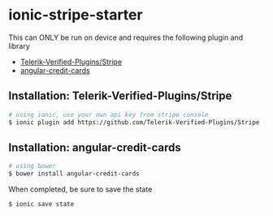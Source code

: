 ionic-stripe-starter
=====
This can ONLY be run on device and requires the following plugin and library 
* [Telerik-Verified-Plugins/Stripe](https://github.com/Telerik-Verified-Plugins/Stripe)
* [angular-credit-cards](https://www.npmjs.org/package/creditcards)

## Installation: Telerik-Verified-Plugins/Stripe
```bash
# using ionic, use your own api key from stripe console
$ ionic plugin add https://github.com/Telerik-Verified-Plugins/Stripe --variable API_KEY=sk_test_xxxxxxxxxxxxxxx
```

## Installation: angular-credit-cards
```bash
# using bower
$ bower install angular-credit-cards
```
When completed, be sure to save the state
```bash
$ ionic save state
```
